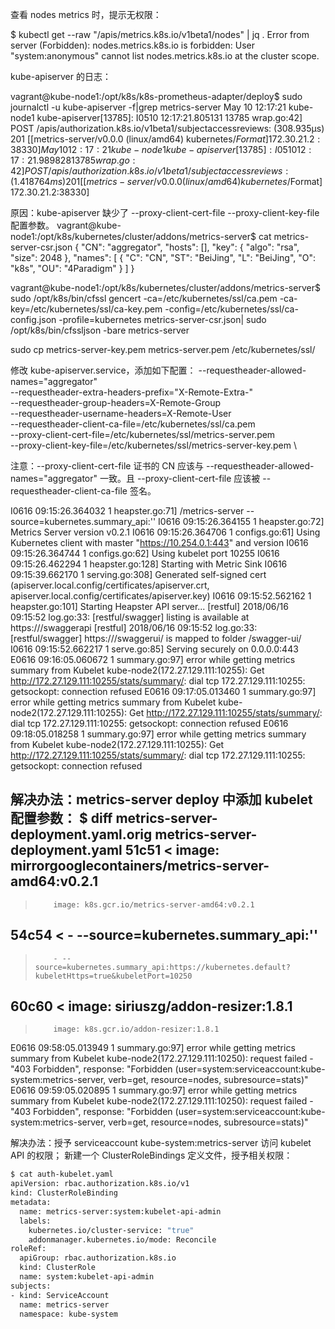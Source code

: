查看 nodes metrics 时，提示无权限：

$ kubectl get --raw "/apis/metrics.k8s.io/v1beta1/nodes" | jq .
Error from server (Forbidden): nodes.metrics.k8s.io is forbidden: User "system:anonymous" cannot list nodes.metrics.k8s.io at the cluster scope.


kube-apiserver 的日志：

vagrant@kube-node1:/opt/k8s/k8s-prometheus-adapter/deploy$ sudo journalctl -u kube-apiserver -f|grep metrics-server
May 10 12:17:21 kube-node1 kube-apiserver[13785]: I0510 12:17:21.805131   13785 wrap.go:42] POST /apis/authorization.k8s.io/v1beta1/subjectaccessreviews: (308.935µs) 201 [[metrics-server/v0.0.0 (linux/amd64) kubernetes/$Format] 172.30.21.2:38330]
May 10 12:17:21 kube-node1 kube-apiserver[13785]: I0510 12:17:21.989828   13785 wrap.go:42] POST /apis/authorization.k8s.io/v1beta1/subjectaccessreviews: (1.418764ms) 201 [[metrics-server/v0.0.0 (linux/amd64) kubernetes/$Format] 172.30.21.2:38330]


原因：kube-apiserver 缺少了 --proxy-client-cert-file --proxy-client-key-file 配置参数。
vagrant@kube-node1:/opt/k8s/kubernetes/cluster/addons/metrics-server$ cat metrics-server-csr.json
{
  "CN": "aggregator",
  "hosts": [],
  "key": {
    "algo": "rsa",
    "size": 2048
  },
  "names": [
    {
      "C": "CN",
      "ST": "BeiJing",
      "L": "BeiJing",
      "O": "k8s",
      "OU": "4Paradigm"
    }
  ]
}

vagrant@kube-node1:/opt/k8s/kubernetes/cluster/addons/metrics-server$ sudo /opt/k8s/bin/cfssl gencert -ca=/etc/kubernetes/ssl/ca.pem   -ca-key=/etc/kubernetes/ssl/ca-key.pem   -config=/etc/kubernetes/ssl/ca-config.json   -profile=kubernetes metrics-server-csr.json| sudo /opt/k8s/bin/cfssljson -bare metrics-server

sudo cp metrics-server-key.pem metrics-server.pem /etc/kubernetes/ssl/

修改 kube-apiserver.service，添加如下配置：
  --requestheader-allowed-names="aggregator" \
  --requestheader-extra-headers-prefix="X-Remote-Extra-" \
  --requestheader-group-headers=X-Remote-Group \
  --requestheader-username-headers=X-Remote-User \
  --requestheader-client-ca-file=/etc/kubernetes/ssl/ca.pem \
  --proxy-client-cert-file=/etc/kubernetes/ssl/metrics-server.pem \
  --proxy-client-key-file=/etc/kubernetes/ssl/metrics-server-key.pem \

注意：--proxy-client-cert-file 证书的 CN 应该与  --requestheader-allowed-names="aggregator" 一致。且 --proxy-client-cert-file 应该被 --requestheader-client-ca-file 签名。



I0616 09:15:26.364032       1 heapster.go:71] /metrics-server --source=kubernetes.summary_api:''
I0616 09:15:26.364155       1 heapster.go:72] Metrics Server version v0.2.1
I0616 09:15:26.364706       1 configs.go:61] Using Kubernetes client with master "https://10.254.0.1:443" and version 
I0616 09:15:26.364744       1 configs.go:62] Using kubelet port 10255
I0616 09:15:26.462294       1 heapster.go:128] Starting with Metric Sink
I0616 09:15:39.662170       1 serving.go:308] Generated self-signed cert (apiserver.local.config/certificates/apiserver.crt, apiserver.local.config/certificates/apiserver.key)
I0616 09:15:52.562162       1 heapster.go:101] Starting Heapster API server...
[restful] 2018/06/16 09:15:52 log.go:33: [restful/swagger] listing is available at https:///swaggerapi
[restful] 2018/06/16 09:15:52 log.go:33: [restful/swagger] https:///swaggerui/ is mapped to folder /swagger-ui/
I0616 09:15:52.662217       1 serve.go:85] Serving securely on 0.0.0.0:443
E0616 09:16:05.060672       1 summary.go:97] error while getting metrics summary from Kubelet kube-node2(172.27.129.111:10255): Get http://172.27.129.111:10255/stats/summary/: dial tcp 172.27.129.111:10255: getsockopt: connection refused
E0616 09:17:05.013460       1 summary.go:97] error while getting metrics summary from Kubelet kube-node2(172.27.129.111:10255): Get http://172.27.129.111:10255/stats/summary/: dial tcp 172.27.129.111:10255: getsockopt: connection refused
E0616 09:18:05.018258       1 summary.go:97] error while getting metrics summary from Kubelet kube-node2(172.27.129.111:10255): Get http://172.27.129.111:10255/stats/summary/: dial tcp 172.27.129.111:10255: getsockopt: connection refused

解决办法：metrics-server deploy 中添加 kubelet 配置参数：
$ diff metrics-server-deployment.yaml.orig metrics-server-deployment.yaml
51c51
<         image: mirrorgooglecontainers/metrics-server-amd64:v0.2.1
---
>         image: k8s.gcr.io/metrics-server-amd64:v0.2.1
54c54
<         - --source=kubernetes.summary_api:''
---
>         - --source=kubernetes.summary_api:https://kubernetes.default?kubeletHttps=true&kubeletPort=10250
60c60
<         image: siriuszg/addon-resizer:1.8.1
---
>         image: k8s.gcr.io/addon-resizer:1.8.1


E0616 09:58:05.013949       1 summary.go:97] error while getting metrics summary from Kubelet kube-node2(172.27.129.111:10250): request failed - "403 Forbidden", response: "Forbidden (user=system:serviceaccount:kube-system:metrics-server, verb=get, resource=nodes, subresource=stats)"
E0616 09:59:05.020895       1 summary.go:97] error while getting metrics summary from Kubelet kube-node2(172.27.129.111:10250): request failed - "403 Forbidden", response: "Forbidden (user=system:serviceaccount:kube-system:metrics-server, verb=get, resource=nodes, subresource=stats)"

解决办法：授予 serviceaccount kube-system:metrics-server 访问 kubelet API 的权限；
新建一个 ClusterRoleBindings 定义文件，授予相关权限：

``` bash
$ cat auth-kubelet.yaml
apiVersion: rbac.authorization.k8s.io/v1
kind: ClusterRoleBinding
metadata:
  name: metrics-server:system:kubelet-api-admin
  labels:
    kubernetes.io/cluster-service: "true"
    addonmanager.kubernetes.io/mode: Reconcile
roleRef:
  apiGroup: rbac.authorization.k8s.io
  kind: ClusterRole
  name: system:kubelet-api-admin
subjects:
- kind: ServiceAccount
  name: metrics-server
  namespace: kube-system
```
